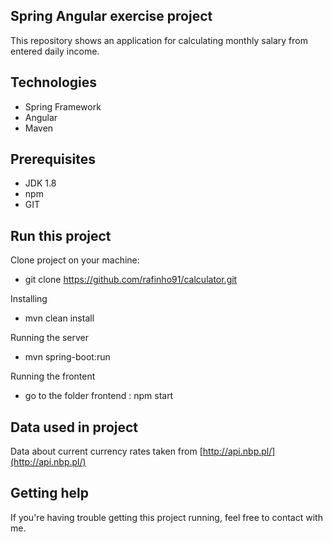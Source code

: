 ## **Spring Angular exercise project**
This repository shows an application for calculating monthly salary from entered daily income.

## Technologies

 - Spring Framework
 - Angular
 - Maven

## Prerequisites

 - JDK 1.8
 - npm
 - GIT

## Run this project

Clone project on your machine:
 - git clone  https://github.com/rafinho91/calculator.git

Installing
 - mvn clean install

Running the server
 - mvn spring-boot:run
 
 Running the frontent
 - go to the folder frontend : npm start

## Data used in project
Data about current currency rates taken from [http://api.nbp.pl/](http://api.nbp.pl/)
## Getting help

If you're having trouble getting this project running, feel free to contact with me.
